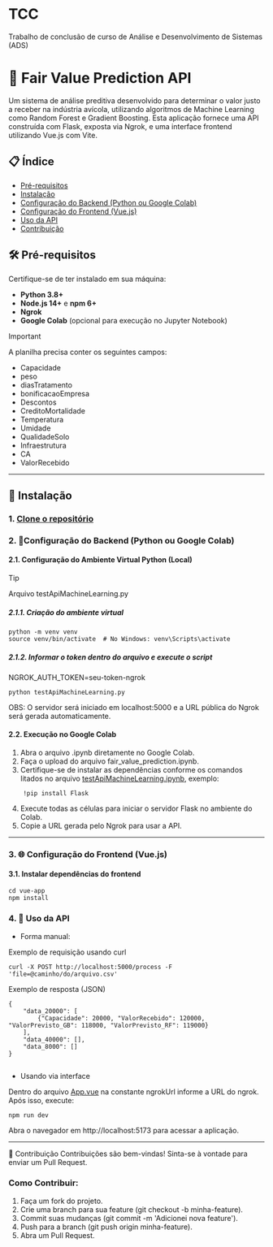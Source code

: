 # TCC
 Trabalho de conclusão de curso de Análise e Desenvolvimento de Sistemas (ADS)

# 🐓 Fair Value Prediction API

Um sistema de análise preditiva desenvolvido para determinar o valor justo a receber na indústria avícola, utilizando algoritmos de Machine Learning como Random Forest e Gradient Boosting. Esta aplicação fornece uma API construída com Flask, exposta via Ngrok, e uma interface frontend utilizando Vue.js com Vite.

## 📋 Índice
- [Pré-requisitos](https://github.com/gabriel-M4chado/tcc-vue-app?tab=readme-ov-file#-pr%C3%A9-requisitos)
- [Instalação](https://github.com/gabriel-M4chado/tcc-vue-app?tab=readme-ov-file#-instala%C3%A7%C3%A3o)
- [Configuração do Backend (Python ou Google Colab)](https://github.com/gabriel-M4chado/tcc-vue-app?tab=readme-ov-file#2-configura%C3%A7%C3%A3o-do-backend-python-ou-google-colab)
- [Configuração do Frontend (Vue.js)](https://github.com/gabriel-M4chado/tcc-vue-app?tab=readme-ov-file#3--configura%C3%A7%C3%A3o-do-frontend-vuejs)
- [Uso da API](https://github.com/gabriel-M4chado/tcc-vue-app?tab=readme-ov-file#4--uso-da-api)
- [Contribuição](#como-contribuir)

## 🛠 Pré-requisitos

Certifique-se de ter instalado em sua máquina:
- **Python 3.8+**
- **Node.js 14+** e **npm 6+**
- **Ngrok**
- **Google Colab** (opcional para execução no Jupyter Notebook)

> [!IMPORTANT]
> A planilha precisa conter os seguintes campos: 
> - Capacidade
> - peso
> - diasTratamento
> - bonificacaoEmpresa
> - Descontos
> - CreditoMortalidade
> - Temperatura
> - Umidade
> - QualidadeSolo
> - Infraestrutura
> - CA
> - ValorRecebido

<hr>

## 🚀 Instalação

### 1. [Clone o repositório](https://docs.github.com/pt/repositories/creating-and-managing-repositories/cloning-a-repository)

### 2. 🔧Configuração do Backend (Python ou Google Colab)

#### 2.1. Configuração do Ambiente Virtual Python (Local)
> [!TIP]
> Arquivo testApiMachineLearning.py

##### 2.1.1. Criação do ambiente virtual
```
python -m venv venv
source venv/bin/activate  # No Windows: venv\Scripts\activate
```

##### 2.1.2. Informar o token dentro do arquivo e execute o script
NGROK_AUTH_TOKEN=seu-token-ngrok 
```
python testApiMachineLearning.py
```

OBS: O servidor será iniciado em localhost:5000 e a URL pública do Ngrok será gerada automaticamente.

#### 2.2. Execução no Google Colab

<ol>
  <li>Abra o arquivo .ipynb diretamente no Google Colab.</li>
  <li>Faça o upload do arquivo fair_value_prediction.ipynb.</li>
  <li>Certifique-se de instalar as dependências conforme os comandos litados no arquivo <a href="https://github.com/gabriel-M4chado/tcc-vue-app/blob/main/scripts/testApiMachineLearning.ipynb">testApiMachineLearning.ipynb</a>, exemplo:</li>
</ol>

``` 
    !pip install Flask
```

<ol start="4">
  <li>Execute todas as células para iniciar o servidor Flask no ambiente do Colab.</li>
  <li>Copie a URL gerada pelo Ngrok para usar a API.</li>
</ol>

<hr>

### 3. 🌐 Configuração do Frontend (Vue.js)

#### 3.1. Instalar dependências do frontend

```
cd vue-app
npm install

```


### 4. 🎯 Uso da API

- Forma manual: 

Exemplo de requisição usando curl
```
curl -X POST http://localhost:5000/process -F 'file=@caminho/do/arquivo.csv'

```

Exemplo de resposta (JSON)

```
{
    "data_20000": [
        {"Capacidade": 20000, "ValorRecebido": 120000, "ValorPrevisto_GB": 118000, "ValorPrevisto_RF": 119000}
    ],
    "data_40000": [],
    "data_8000": []
}


```

- Usando via interface

Dentro do arquivo [App.vue](https://github.com/gabriel-M4chado/tcc-vue-app/blob/main/vue-app/src/App.vue) na constante ngrokUrl informe a URL do ngrok.
Após isso, execute:


```
npm run dev

```

Abra o navegador em http://localhost:5173 para acessar a aplicação.

<hr>

🤝 Contribuição
Contribuições são bem-vindas! Sinta-se à vontade para enviar um Pull Request.

### Como Contribuir:
<ol>
  <li>Faça um fork do projeto.</li>
  <li>Crie uma branch para sua feature (git checkout -b minha-feature).</li>
  <li>Commit suas mudanças (git commit -m 'Adicionei nova feature').</li>
  <li>Push para a branch (git push origin minha-feature).</li>
  <li>Abra um Pull Request.</li>
</ol>



